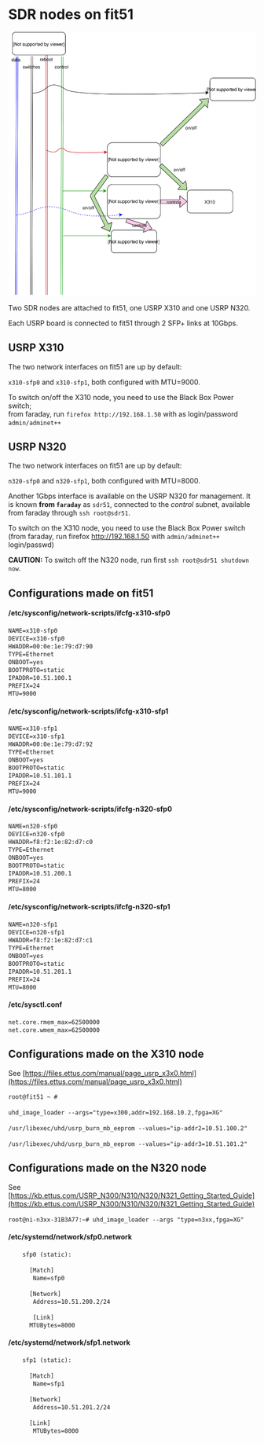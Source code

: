 # SDR nodes on fit51

![](node-51.svg)

Two SDR nodes are attached to fit51, one USRP X310 and one USRP N320.

Each USRP board is connected to fit51 through 2 SFP+ links at 10Gbps.

## USRP X310

The two network interfaces on fit51 are up by default:

`x310-sfp0` and `x310-sfp1`, both configured with MTU=9000.

To switch on/off the X310 node, you need to use the Black Box Power switch;   
from faraday, run `firefox http://192.168.1.50` with as login/password `admin/adminet++`

## USRP N320

The two network interfaces on fit51 are up by default:

`n320-sfp0` and `n320-sfp1`, both configured with MTU=8000.

Another 1Gbps interface is available on the USRP N320 for management. 
It is known **from `faraday`** as `sdr51`, connected to the *control* subnet, available from faraday through `ssh root@sdr51`.

To switch on the X310 node, you need to use the Black Box Power switch (from faraday, run firefox http://192.168.1.50 with `admin/adminet++` login/passwd)

**CAUTION:** To switch off the N320 node, run first `ssh root@sdr51 shutdown now`. 

## Configurations made on fit51


#### /etc/sysconfig/network-scripts/ifcfg-x310-sfp0
```
NAME=x310-sfp0
DEVICE=x310-sfp0
HWADDR=00:0e:1e:79:d7:90
TYPE=Ethernet
ONBOOT=yes
BOOTPROTO=static
IPADDR=10.51.100.1
PREFIX=24
MTU=9000
```
#### /etc/sysconfig/network-scripts/ifcfg-x310-sfp1
```
NAME=x310-sfp1
DEVICE=x310-sfp1
HWADDR=00:0e:1e:79:d7:92
TYPE=Ethernet
ONBOOT=yes
BOOTPROTO=static
IPADDR=10.51.101.1
PREFIX=24
MTU=9000
```
#### /etc/sysconfig/network-scripts/ifcfg-n320-sfp0
```
NAME=n320-sfp0
DEVICE=n320-sfp0
HWADDR=f8:f2:1e:82:d7:c0
TYPE=Ethernet
ONBOOT=yes
BOOTPROTO=static
IPADDR=10.51.200.1
PREFIX=24
MTU=8000
```
#### /etc/sysconfig/network-scripts/ifcfg-n320-sfp1
```
NAME=n320-sfp1
DEVICE=n320-sfp1
HWADDR=f8:f2:1e:82:d7:c1
TYPE=Ethernet
ONBOOT=yes
BOOTPROTO=static
IPADDR=10.51.201.1
PREFIX=24
MTU=8000
```
#### /etc/sysctl.conf
```
net.core.rmem_max=62500000
net.core.wmem_max=62500000
```

## Configurations made on the X310 node

See [https://files.ettus.com/manual/page_usrp_x3x0.html](https://files.ettus.com/manual/page_usrp_x3x0.html)

```
root@fit51 ~ # 

uhd_image_loader --args="type=x300,addr=192.168.10.2,fpga=XG"

/usr/libexec/uhd/usrp_burn_mb_eeprom --values="ip-addr2=10.51.100.2"

/usr/libexec/uhd/usrp_burn_mb_eeprom --values="ip-addr3=10.51.101.2"
```


## Configurations made on the N320 node
See [https://kb.ettus.com/USRP_N300/N310/N320/N321_Getting_Started_Guide](https://kb.ettus.com/USRP_N300/N310/N320/N321_Getting_Started_Guide) 

`root@ni-n3xx-31B3A77:~# uhd_image_loader --args "type=n3xx,fpga=XG"`

#### /etc/systemd/network/sfp0.network


```
    sfp0 (static):
    
  	  [Match]
  	   Name=sfp0
	
  	  [Network]
 	   Address=10.51.200.2/24

 	   [Link]
  	  MTUBytes=8000
```
#### /etc/systemd/network/sfp1.network

```
    sfp1 (static):
    
  	  [Match]
  	   Name=sfp1
	
  	  [Network]
 	   Address=10.51.201.2/24

 	  [Link]
  	   MTUBytes=8000
```


